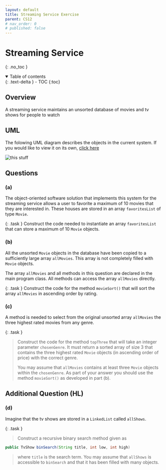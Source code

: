 ```yaml
---
layout: default
title: Streaming Service Exercise
parent: CS12
# nav_order: 0
# published: false
---
```


# Streaming Service
{: .no_toc }

<details open markdown="block">
  <summary>
    Table of contents
  </summary>
  {: .text-delta }
- TOC
{:toc}
</details>

## Overview
A streaming service maintains an unsorted database of movies and tv shows for people to watch

## UML

The folowing UML diagram describes the objects in the current system. If you would like to view it on its own, [click here](https://lucid.app/publicSegments/view/f1bf88d1-0042-4679-af20-52acae135395/image.png)

![this stuff](https://lucid.app/publicSegments/view/f1bf88d1-0042-4679-af20-52acae135395/image.png)

## Questions

### (a)
The object-oriented software solution that implements this system for the streaming service allows a user to favorite a maximum of 10 movies that they are interested in. These houses are stored in an array `favoritesList` of type `Movie`. 

{: .task }
Construct the code needed to instantiate an array `favoritesList` that can store a maximum of 10 `Movie` objects.

### (b)
All the unsorted `Movie` objects in the database have been copied to a sufficiently large array `allMovies`. This array is not completely filled with `Movie` objects.

The array `allMovies` and all methods in this question are declared in the main program class. All methods can access the array `allMovies` directly.


{: .task }
Construct the code for the method `movieSort()` that will sort the array `allMovies` in ascending order by rating.

### (c)
A method is needed to select from the original unsorted array `allMovies` the three highest rated movies from any genre.

{: .task }
>Construct the code for the method `topThree` that will take an integer parameter `chosenGenre`. It must return a sorted array of size 3 that contains the three highest rated `Movie` objects (in ascending order of price) with the correct genre.
>
>You may assume that `allMovies` contains at least three `Movie` objects within the `chosenGenre`. As part of your answer you should use the method `movieSort()` as developed in part (b).

## Additional Question (HL)

### (d)
Imagine that the tv shows are stored in a `LinkedList` called `allShows`.

{: .task }
>Construct a recursive binary search method given as
```java
public TvShow binSearch(String title, int low, int high)
```
>where `title` is the search term. You may assume that `allShows` is accessible to `binSearch` and that it has been filled with many objects.
